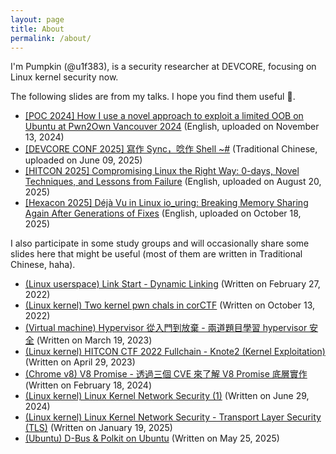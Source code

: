 ```yaml
---
layout: page
title: About
permalink: /about/
---
```


I'm Pumpkin (@u1f383), is a security researcher at DEVCORE, focusing on Linux kernel security now.

The following slides are from my talks. I hope you find them useful 🙂.
- [[POC 2024] How I use a novel approach to exploit a limited OOB on Ubuntu at Pwn2Own Vancouver 2024](/slides/talks/2024_POC-How_I_use_a_novel_approach_to_exploit_a_limited_OOB_on_Ubuntu_at_Pwn2Own_Vancouver_2024.pdf) (English, uploaded on November 13, 2024)
- [[DEVCORE CONF 2025] 寫作 Sync，唸作 Shell ~#](/slides/talks/2025_DEVCORE_CONF_spelled_Sync_pronounced_Shell.pdf) (Traditional Chinese, uploaded on June 09, 2025)
- [[HITCON 2025] Compromising Linux the Right Way: 0-days, Novel Techniques, and Lessons from Failure](/slides/talks/2025_HITCON-Compromising_Linux_the_Right_Way_0days_Novel_Techniques_and_Lessons_from_Failure.pdf) (English, uploaded on August 20, 2025)
- [[Hexacon 2025] Déjà Vu in Linux io_uring: Breaking Memory Sharing Again After Generations of Fixes](/slides/talks/2025_Hexacon-Deja_Vu_in_Linux_io_uring_Breaking_Memory_Sharing_Again_After_Generations_of_Fixes.pdf) (English, uploaded on October 18, 2025)


I also participate in some study groups and will occasionally share some slides here that might be useful (most of them are written in Traditional Chinese, haha).
- [(Linux userspace) Link Start - Dynamic Linking](/slides/study_groups/Deephacking-20220227.pdf) (Written on February 27, 2022)
- [(Linux kernel) Two kernel pwn chals in corCTF](/slides/study_groups/Deephacking-20221023.pdf) (Written on October 13, 2022)
- [(Virtual machine) Hypervisor 從入門到放棄 - 兩道題目學習 hypervisor 安全](/slides/study_groups/Deephacking-20230319.pdf) (Written on March 19, 2023)
- [(Linux kernel) HITCON CTF 2022 Fullchain - Knote2 (Kernel Exploitation)](/slides/study_groups/Deephacking-20230429.pdf) (Written on April 29, 2023)
- [(Chrome v8) V8 Promise - 透過三個 CVE 來了解 V8 Promise 底層實作](/slides/study_groups/Deephacking-20240218.pdf) (Written on February 18, 2024)
- [(Linux kernel) Linux Kernel Network Security (1)](/slides/study_groups/Deephacking-20240629.pdf) (Written on June 29, 2024)
- [(Linux kernel) Linux Kernel Network Security - Transport Layer Security (TLS)](/slides/study_groups/Deephacking-20250119.pdf) (Written on January 19, 2025)
- [(Ubuntu) D-Bus & Polkit on Ubuntu](/slides/study_groups/Deephacking-20250525.pdf) (Written on May 25, 2025)
